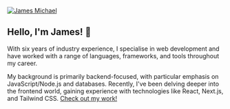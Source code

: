 [![James Michael](https://mexhjsdibsoshbepazwt.supabase.co/storage/v1/object/public/portfolio25//jm-portfolio25-logo.png)](https://jamesmichael.dev)

## Hello, I'm James! 👋

With six years of industry experience, I specialise in web development and have worked with a range of languages, frameworks, and tools throughout my career.

My background is primarily backend-focused, with particular emphasis on JavaScript/Node.js and databases. Recently, I've been delving deeper into the frontend world, gaining experience with technologies like React, Next.js, and Tailwind CSS. [Check out my work!](https://jamesmichael.dev)

